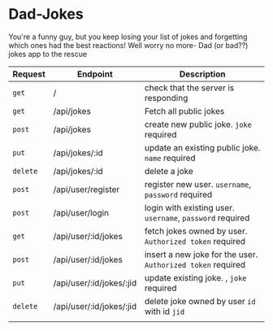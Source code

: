 # Dad-Jokes
You're a funny guy, but you keep losing your list of jokes and forgetting which ones had the best reactions! Well worry no more- Dad (or bad??) jokes app to the rescue



| Request  | Endpoint                        | Description                                                                                     |
| -------- | ------------------------------- | ----------------------------------------------------------------------------------------------- |
| `get`    | /                               | check that the server is responding                                                             |
| `get`   | /api/jokes                 | Fetch all public jokes                                                          |
| `post`   | /api/jokes                      | create new public joke. `joke` required                                                                |
| `put`   | /api/jokes/:id                | update an existing public joke. `name` required                                                          |
| `delete`   | /api/jokes/:id               | delete a joke |
| `post`   | /api/user/register              | register new user. `username`, `password` required                                              |
| `post`   | /api/user/login                 | login with existing user. `username`, `password` required                                       |
| `get`    | /api/user/:id/jokes                     | fetch jokes owned by user. `Authorized token` required                                                    |
| `post`    | /api/user/:id/jokes              | insert a new joke for the user. `Authorized token` required                                                          |
| `put`    | /api/user/:id/jokes/:jid          | update existing joke. , `joke` required                       |
| `delete` | /api/user/:id/jokes/:jid          | delete joke owned by user `id` with id `jid`                                                                         |
                                        |
